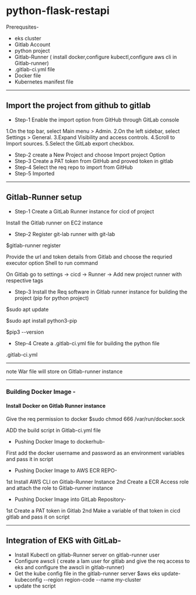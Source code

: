 # python-flask-restapi


Prerequsites-
- eks cluster
- Gitlab Account
- python project
- Gitlab-Runner (
            install docker,configure kubectl,configure aws cli in Gitlab-runner)
- .gitlab-ci.yml file 
- Docker file
- Kubernetes manifest file

-----------------------------------------------------------------------------------------------------
## Import the project from github to gitlab

- Step-1 Enable the import option from GitHub through GitLab console

1.On the top bar, select Main menu > Admin.
2.On the left sidebar, select Settings > General.
3.Expand Visibility and access controls.
4.Scroll to Import sources.
5.Select the GitLab export checkbox.

- Step-2 create a New Project and choose Import project Option 
- Step-3 Create a PAT token from GitHub and proved token in gitlab
- Step-4 Select the req repo to import from GitHub
- Step-5 Imported
------------------------------------------------------------------------------------------------------
## Gitlab-Runner setup
- Step-1 Create a GitLab Runner instance for cicd of project

Install the Gitlab runner on EC2 instance 


- Step-2 Register git-lab runner with git-lab

$gitlab-runner register

Provide the url and token details from Gitlab and choose the requried executor option Shell  to run command 

On Gitlab
go to settings -> cicd -> Runner -> Add new project runner with respective tags


- Step-3 Install the Req software in Gitlab runner instance for building the project (pip for python project)

$sudo apt update

$sudo apt install python3-pip

$pip3 --version

- Step-4 Create a .gitlab-ci.yml file for building the python file

.gitlab-ci.yml

-----------------------------------------------------------------------------------------------------------
note 
War file will store on Gitlab-runner instance

------------------------------------------------------------------------------------------------------------------------------------------------------
### Building Docker Image -

#### Install Docker on Gitlab Runner instance

Give the req permission to docker
$sudo chmod 666 /var/run/docker.sock

ADD the build script in 
Gitlab-ci.yml file

- Pushing Docker Image to dockerhub-

First add the docker username and password as an environment variables and pass it in script



- Pushing Docker Image to AWS ECR REPO-
   
1st Install AWS CLI on Gitlab-Runner Instance
2nd Create a ECR Access role and attach the role to Gitlab-runner instance



- Pushing Docker Image into GitLab Repository-

1st Create a PAT token in Gitlab
2nd Make a variable of that token in cicd gitlab and pass it on script


----------------------------------------------------------------------------------------------------------------------------------------------------

## Integration of EKS with GitLab-

- Install Kubectl on gitlab-Runner server on gitlab-runner user 
- Configure awscli ( create a Iam user for gitlab and give the req access to eks and configure the awscli in gitlab-runner)
- Get the kube config file in the gitlab-runner server
  $aws eks update-kubeconfig --region region-code --name my-cluster
- update the script
